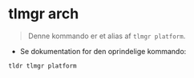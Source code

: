 # tlmgr arch

> Denne kommando er et alias af `tlmgr platform`.

- Se dokumentation for den oprindelige kommando:

`tldr tlmgr platform`

